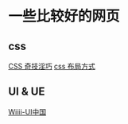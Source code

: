 # 一些比较好的网页

## css
[CSS 奇技淫巧](https://github.com/chokcoco/iCSS)
[css 布局方式](https://segmentfault.com/a/1190000010989110#articleHeader18)

## UI & UE
[Wiiii-UI中国](https://www.ui.cn/detail/432679.html)
